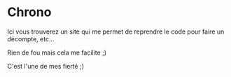 # Chrono
Ici vous trouverez un site qui me permet de reprendre le code pour faire un décompte, etc...

Rien de fou mais cela me facilite ;)

C'est l'une de mes fierté ;)
